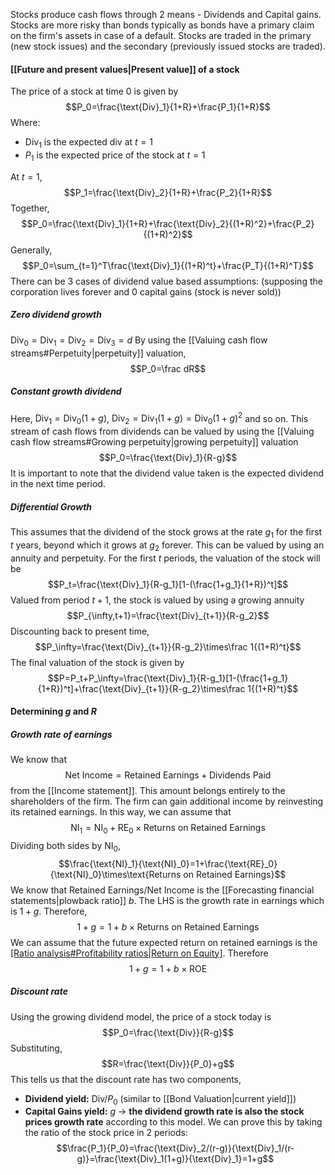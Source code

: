 Stocks produce cash flows through 2 means - Dividends and Capital gains. Stocks are more risky than bonds typically as bonds have a primary claim on the firm's assets in case of a default. Stocks are traded in the primary (new stock issues) and the secondary (previously issued stocks are traded).
#### [[Future and present values|Present value]] of a stock
The price of a stock at time 0 is given by $$P_0=\frac{\text{Div}_1}{1+R}+\frac{P_1}{1+R}$$Where:
- $\text{Div}_1$ is the expected div at $t=1$
- $P_1$ is the expected price of the stock at $t=1$

At $t=1$,$$P_1=\frac{\text{Div}_2}{1+R}+\frac{P_2}{1+R}$$Together, $$P_0=\frac{\text{Div}_1}{1+R}+\frac{\text{Div}_2}{(1+R)^2}+\frac{P_2}{(1+R)^2}$$Generally, 
$$P_0=\sum_{t=1}^T\frac{\text{Div}_1}{(1+R)^t}+\frac{P_T}{(1+R)^T}$$
There can be 3 cases of dividend value based assumptions:
(supposing the corporation lives forever and 0 capital gains (stock is never sold))
##### Zero dividend growth
$\text{Div}_0=\text{Div}_1=\text{Div}_2=\text{Div}_3=d$
By using the [[Valuing cash flow streams#Perpetuity|perpetuity]] valuation, $$P_0=\frac dR$$
##### Constant growth dividend
Here, $\text{Div}_1=\text{Div}_0(1+g)$, $\text{Div}_2=\text{Div}_1(1+g)=\text{Div}_0(1+g)^2$ and so on. This stream of cash flows from dividends can be valued by using the [[Valuing cash flow streams#Growing perpetuity|growing perpetuity]] valuation$$P_0=\frac{\text{Div}_1}{R-g}$$ It is important to note that the dividend value taken is the expected dividend in the next time period.

##### Differential Growth
This assumes that the dividend of the stock grows at the rate $g_1$ for the first $t$ years, beyond which it grows at $g_2$ forever. This can be valued by using an annuity and perpetuity. For the first $t$ periods, the valuation of the stock will be $$P_t=\frac{\text{Div}_1}{R-g_1}[1-(\frac{1+g_1}{1+R})^t]$$Valued from period $t+1$, the stock is valued by using a growing annuity$$P_{\infty,t+1}=\frac{\text{Div}_{t+1}}{R-g_2}$$Discounting back to present time, $$P_\infty=\frac{\text{Div}_{t+1}}{R-g_2}\times\frac 1{(1+R)^t}$$The final valuation of the stock is given by $$P=P_t+P_\infty=\frac{\text{Div}_1}{R-g_1}[1-(\frac{1+g_1}{1+R})^t]+\frac{\text{Div}_{t+1}}{R-g_2}\times\frac 1{(1+R)^t}$$
#### Determining $g$ and $R$
##### Growth rate of earnings
We know that $$\text{Net Income}=\text{Retained Earnings}+\text{Dividends Paid}$$ from the [[Income statement]]. This amount belongs entirely to the shareholders of the firm. The firm can gain additional income by reinvesting its retained earnings. In this way, we can assume that $$\text{NI}_1=\text{NI}_0+\text{RE}_0\times\text{Returns on Retained Earnings}$$Dividing both sides by $\text{NI}_0$, $$\frac{\text{NI}_1}{\text{NI}_0}=1+\frac{\text{RE}_0}{\text{NI}_0}\times\text{Returns on Retained Earnings}$$We know that Retained Earnings/Net Income is the [[Forecasting financial statements|plowback ratio]] $b$. The LHS is the growth rate in earnings which is $1+g$. Therefore, $$1+g=1+b\times \text{Returns on Retained Earnings}$$We can assume that the future expected return on retained earnings is the [[Ratio analysis#Profitability ratios|Return on Equity]](ROE). Therefore $$1+g=1+b\times\text{ROE}$$


##### Discount rate
Using the growing dividend model, the price of a stock today is $$P_0=\frac{\text{Div}}{R-g}$$Substituting, $$R=\frac{\text{Div}}{P_0}+g$$This tells us that the discount rate has two components, 
- **Dividend yield:** $\text{Div}/P_0$ (similar to [[Bond Valuation|current yield]])
- **Capital Gains yield:** $g$ -> **the dividend growth rate is also the stock prices growth rate** according to this model. We can prove this by taking the ratio of the stock price in 2 periods:$$\frac{P_1}{P_0}=\frac{\text{Div}_2/(r-g)}{\text{Div}_1/(r-g)}=\frac{\text{Div}_1(1+g)}{\text{Div}_1}=1+g$$



